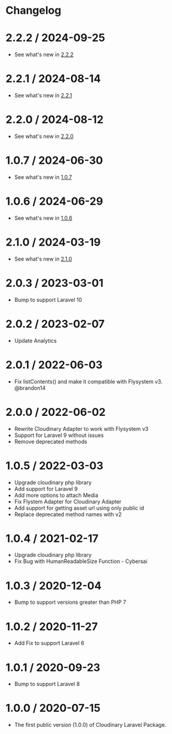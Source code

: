 # Changelog

# 2.2.2 / 2024-09-25

- See what's new in [2.2.2](https://github.com/cloudinary-labs/cloudinary-laravel/releases/tag/2.2.2)

# 2.2.1 / 2024-08-14

- See what's new in [2.2.1](https://github.com/cloudinary-labs/cloudinary-laravel/releases/tag/2.2.1)

# 2.2.0 / 2024-08-12

- See what's new in [2.2.0](https://github.com/cloudinary-labs/cloudinary-laravel/releases/tag/2.2.0)

# 1.0.7 / 2024-06-30

- See what's new in [1.0.7](https://github.com/cloudinary-labs/cloudinary-laravel/releases/tag/1.0.7)

# 1.0.6 / 2024-06-29

- See what's new in [1.0.6](https://github.com/cloudinary-labs/cloudinary-laravel/releases/tag/1.0.6)

# 2.1.0 / 2024-03-19

- See what's new in [2.1.0](https://github.com/cloudinary-labs/cloudinary-laravel/releases/tag/2.1.0)

# 2.0.3 / 2023-03-01

- Bump to support Laravel 10

# 2.0.2 / 2023-02-07

- Update Analytics

# 2.0.1 / 2022-06-03

- Fix listContents() and make it compatible with Flysystem v3. @brandon14

# 2.0.0 / 2022-06-02

- Rewrite Cloudinary Adapter to work with Flysystem v3
- Support for Laravel 9 without issues
- Remove deprecated methods

# 1.0.5 / 2022-03-03

- Upgrade cloudinary php library
- Add support for Laravel 9
- Add more options to attach Media
- Fix Flystem Adapter for Cloudinary Adapter
- Add support for getting asset url using only public id
- Replace deprecated method names with v2

# 1.0.4 / 2021-02-17

- Upgrade cloudinary php library
- Fix Bug with HumanReadableSize Function - Cybersai

# 1.0.3 / 2020-12-04

- Bump to support versions greater than PHP 7

# 1.0.2 / 2020-11-27

- Add Fix to support Laravel 6

# 1.0.1 / 2020-09-23

- Bump to support Laravel 8

# 1.0.0 / 2020-07-15

- The first public version (1.0.0) of Cloudinary Laravel Package.
